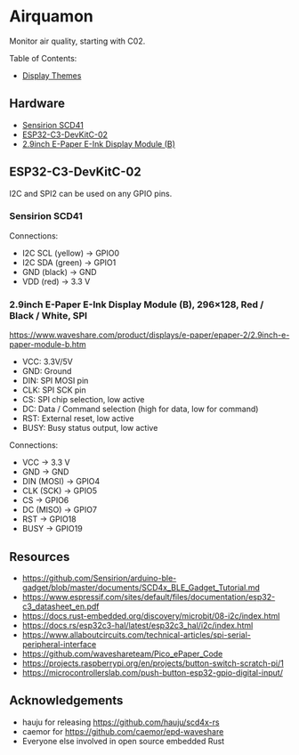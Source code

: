 # Airquamon
Monitor air quality, starting with C02.

Table of Contents:
- [Display Themes](display_themes/README.md)

## Hardware
- [Sensirion SCD41](https://sensirion.com/products/catalog/SCD41)
- [ESP32-C3-DevKitC-02](https://docs.espressif.com/projects/esp-idf/en/latest/esp32c3/hw-reference/esp32c3/user-guide-devkitc-02.html)
- [2.9inch E-Paper E-Ink Display Module (B)](https://www.waveshare.com/product/displays/e-paper/epaper-2/2.9inch-e-paper-module-b.htm)

## ESP32-C3-DevKitC-02
I2C and SPI2 can be used on any GPIO pins.

### Sensirion SCD41
Connections:
- I2C SCL (yellow) -> GPIO0
- I2C SDA (green) -> GPIO1
- GND (black) -> GND
- VDD (red) -> 3.3 V

### 2.9inch E-Paper E-Ink Display Module (B), 296×128, Red / Black / White, SPI
https://www.waveshare.com/product/displays/e-paper/epaper-2/2.9inch-e-paper-module-b.htm

- VCC:	3.3V/5V
- GND:	Ground
- DIN:	SPI MOSI pin
- CLK:	SPI SCK pin
- CS:	SPI chip selection, low active
- DC:	Data / Command selection (high for data, low for command)
- RST:	External reset, low active
- BUSY:	Busy status output, low active

Connections:
- VCC -> 3.3 V
- GND -> GND
- DIN (MOSI) -> GPIO4
- CLK (SCK) -> GPIO5
- CS -> GPIO6
- DC (MISO) -> GPIO7
- RST -> GPIO18
- BUSY -> GPIO19

## Resources
- https://github.com/Sensirion/arduino-ble-gadget/blob/master/documents/SCD4x_BLE_Gadget_Tutorial.md
- https://www.espressif.com/sites/default/files/documentation/esp32-c3_datasheet_en.pdf
- https://docs.rust-embedded.org/discovery/microbit/08-i2c/index.html
- https://docs.rs/esp32c3-hal/latest/esp32c3_hal/i2c/index.html
- https://www.allaboutcircuits.com/technical-articles/spi-serial-peripheral-interface
- https://github.com/waveshareteam/Pico_ePaper_Code
- https://projects.raspberrypi.org/en/projects/button-switch-scratch-pi/1
- https://microcontrollerslab.com/push-button-esp32-gpio-digital-input/

## Acknowledgements
- hauju for releasing https://github.com/hauju/scd4x-rs
- caemor for https://github.com/caemor/epd-waveshare
- Everyone else involved in open source embedded Rust